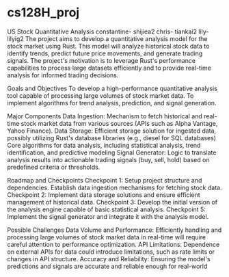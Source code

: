 # cs128H_proj
US Stock Quantitative Analysis
constantine- shijiea2
chris- tiankai2
lily- lilyig2
The project aims to develop a quantitative analysis model for the stock market using Rust. This model will analyze historical stock data to identify trends, predict future price movements, and generate trading signals. The project's motivation is to leverage Rust's performance capabilities to process large datasets efficiently and to provide real-time analysis for informed trading decisions.

Goals and Objectives
To develop a high-performance quantitative analysis tool capable of processing large volumes of stock market data.
To implement algorithms for trend analysis, prediction, and signal generation.

Major Components
Data Ingestion: Mechanism to fetch historical and real-time stock market data from various sources (APIs such as Alpha Vantage, Yahoo Finance).
Data Storage: Efficient storage solution for ingested data, possibly utilizing Rust's database libraries (e.g., diesel for SQL databases)
Core algorithms for data analysis, including statistical analysis, trend identification, and predictive modeling
Signal Generator: Logic to translate analysis results into actionable trading signals (buy, sell, hold) based on predefined criteria or thresholds.

Roadmap and Checkpoints
Checkpoint 1: Setup project structure and dependencies. Establish data ingestion mechanisms for fetching stock data.
Checkpoint 2: Implement data storage solutions and ensure efficient management of historical data.
Checkpoint 3: Develop the initial version of the analysis engine capable of basic statistical analysis.
Checkpoint 5: Implement the signal generator and integrate it with the analysis model.

Possible Challenges
Data Volume and Performance: Efficiently handling and processing large volumes of stock market data in real-time will require careful attention to performance optimization.
API Limitations: Dependence on external APIs for data could introduce limitations, such as rate limits or changes in API structure.
Accuracy and Reliability: Ensuring the model's predictions and signals are accurate and reliable enough for real-world
